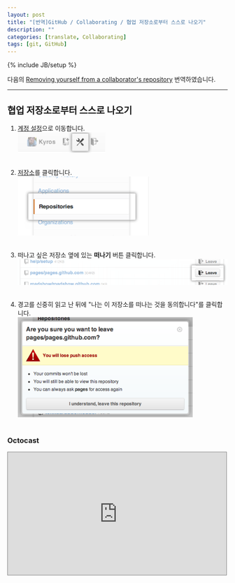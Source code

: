 ```yaml
---
layout: post
title: "[번역]GitHub / Collaborating / 협업 저장소로부터 스스로 나오기"
description: ""
categories: [translate, Collaborating]
tags: [git, GitHub]
---
```

{% include JB/setup %}

다음의 [Removing yourself from a collaborator's repository](https://help.github.com/articles/removing-yourself-from-a-collaborator-s-repository) 번역하였습니다.

---

## 협업 저장소로부터 스스로 나오기

1. [계정 설정](https://github.com/settings)으로 이동합니다.<br/><img src="/../../../../image/2013/userbar-account-settings.png" alt="Account Settings button" style="width: 200px;"/><br/><br/>

2. [저장소](https://github.com/settings/repositories)를 클릭합니다.<br/><img src="/../../../../image/2013/settings-sidebar-repositories.png" alt="Repositories tab" style="width: 300px;"/><br/><br/>

3. 떠나고 싶은 저장소 옆에 있는 **떠나기** 버튼 클릭합니다.<br/><img src="/../../../../image/2013/repo-leave.png" alt="Leave button" style="width:500px;"/><br/><br/>

4. 경고를 신중히 읽고 난 뒤에 "나는 이 저장소를 떠나는 것을 동의합니다"를 클릭합니다.<br/><img src="/../../../../image/2013/repo-leave-confirmation.png" alt="Dialog box warning you to leave" style="width: 400px;"/><br/><br/>

### Octocast

<iframe src="http://player.vimeo.com/video/51849246" width="500" height="281" style="border: 1px solid grey;" webkitallowfullscreen="" mozallowfullscreen="" allowfullscreen=""></iframe>
